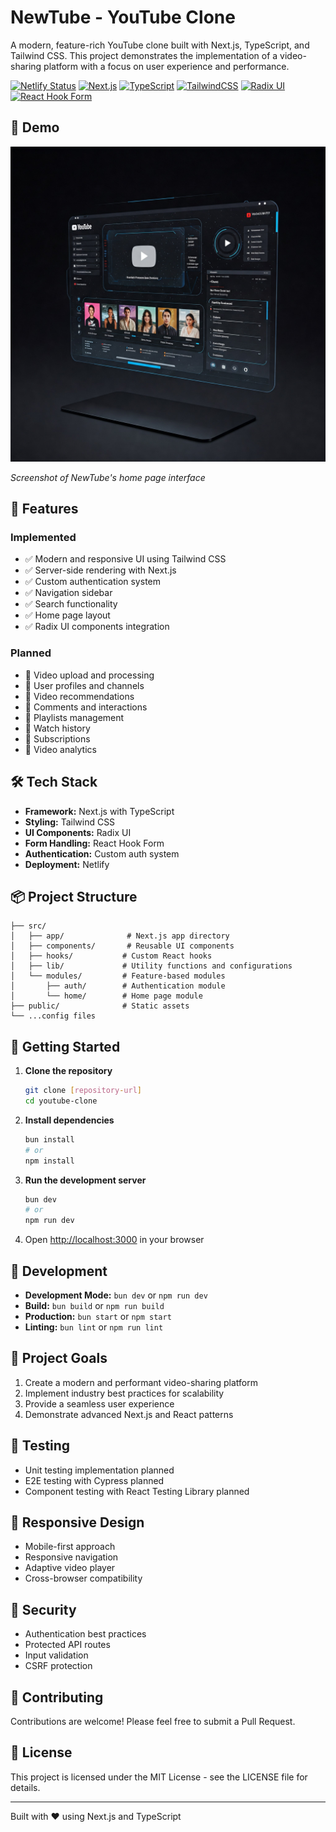 # NewTube - YouTube Clone

A modern, feature-rich YouTube clone built with Next.js, TypeScript, and Tailwind CSS. This project demonstrates the implementation of a video-sharing platform with a focus on user experience and performance.

[![Netlify Status](https://api.netlify.com/api/v1/badges/5483a1ba-f66a-484a-ab90-e675565cd328/deploy-status)](https://app.netlify.com/sites/newtubes/deploys) [![Next.js](https://img.shields.io/badge/Next.js-15-black?logo=next.js)](https://nextjs.org/) [![TypeScript](https://img.shields.io/badge/TypeScript-5.7-blue?logo=typescript)](https://www.typescriptlang.org/) [![TailwindCSS](https://img.shields.io/badge/Tailwind_CSS-4-38B2AC?logo=tailwind-css)](https://tailwindcss.com/) [![Radix UI](https://img.shields.io/badge/Radix_UI-2.0-blue?logo=radix-ui)](https://www.radix-ui.com/) [![React Hook Form](https://img.shields.io/badge/React_Hook_Form-7.0-EC5990?logo=react)](https://react-hook-form.com/)

## 📸 Demo

![NewTube Demo](public/demo.jpeg)

_Screenshot of NewTube's home page interface_

## 🚀 Features

### Implemented

- ✅ Modern and responsive UI using Tailwind CSS
- ✅ Server-side rendering with Next.js
- ✅ Custom authentication system
- ✅ Navigation sidebar
- ✅ Search functionality
- ✅ Home page layout
- ✅ Radix UI components integration

### Planned

- 📝 Video upload and processing
- 📝 User profiles and channels
- 📝 Video recommendations
- 📝 Comments and interactions
- 📝 Playlists management
- 📝 Watch history
- 📝 Subscriptions
- 📝 Video analytics

## 🛠️ Tech Stack

- **Framework:** Next.js with TypeScript
- **Styling:** Tailwind CSS
- **UI Components:** Radix UI
- **Form Handling:** React Hook Form
- **Authentication:** Custom auth system
- **Deployment:** Netlify

## 📦 Project Structure

```
├── src/
│   ├── app/              # Next.js app directory
│   ├── components/       # Reusable UI components
│   ├── hooks/           # Custom React hooks
│   ├── lib/             # Utility functions and configurations
│   └── modules/         # Feature-based modules
│       ├── auth/        # Authentication module
│       └── home/        # Home page module
├── public/              # Static assets
└── ...config files
```

## 🚀 Getting Started

1. **Clone the repository**

   ```bash
   git clone [repository-url]
   cd youtube-clone
   ```

2. **Install dependencies**

   ```bash
   bun install
   # or
   npm install
   ```

3. **Run the development server**

   ```bash
   bun dev
   # or
   npm run dev
   ```

4. Open [http://localhost:3000](http://localhost:3000) in your browser

## 🔧 Development

- **Development Mode:** `bun dev` or `npm run dev`
- **Build:** `bun build` or `npm run build`
- **Production:** `bun start` or `npm start`
- **Linting:** `bun lint` or `npm run lint`

## 🎯 Project Goals

1. Create a modern and performant video-sharing platform
2. Implement industry best practices for scalability
3. Provide a seamless user experience
4. Demonstrate advanced Next.js and React patterns

## 🧪 Testing

- Unit testing implementation planned
- E2E testing with Cypress planned
- Component testing with React Testing Library planned

## 📱 Responsive Design

- Mobile-first approach
- Responsive navigation
- Adaptive video player
- Cross-browser compatibility

## 🔐 Security

- Authentication best practices
- Protected API routes
- Input validation
- CSRF protection

## 🤝 Contributing

Contributions are welcome! Please feel free to submit a Pull Request.

## 📄 License

This project is licensed under the MIT License - see the LICENSE file for details.

---

Built with ❤️ using Next.js and TypeScript
